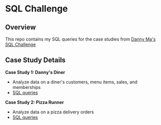 # SQL Challenge
## Overview
This repo contains my SQL queries for the case studies from [Danny Ma's SQL Challenge](https://8weeksqlchallenge.com/)

## Case Study Details

**Case Study 1: Danny's Diner**
* Analyze data on a diner's customers, menu items, sales, and memberships
* [SQL queries](https://github.com/katieshaffer/8-week-sql-challenge/tree/main/Case%20Study%201%3A%20Danny's%20Diner)

**Case Study 2: Pizza Runner**
* Analyze data on a pizza delivery orders
* [SQL queries](https://github.com/katieshaffer/8-week-sql-challenge/tree/main/Case%20Study%202%3A%20Pizza20Runner)
